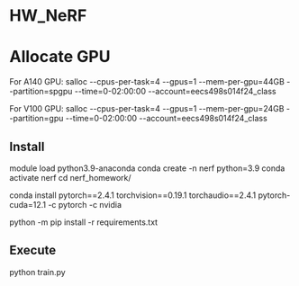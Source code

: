 # HW_NeRF

# Allocate GPU
For A140 GPU:
salloc --cpus-per-task=4 --gpus=1 --mem-per-gpu=44GB --partition=spgpu --time=0-02:00:00 --account=eecs498s014f24_class 

For V100 GPU:
salloc --cpus-per-task=4 --gpus=1 --mem-per-gpu=24GB --partition=gpu --time=0-02:00:00 --account=eecs498s014f24_class 

## Install 
module load python3.9-anaconda
conda create -n nerf python=3.9
conda activate nerf
cd nerf_homework/

conda install pytorch==2.4.1 torchvision==0.19.1 torchaudio==2.4.1 pytorch-cuda=12.1 -c pytorch -c nvidia

python -m pip install -r requirements.txt

## Execute
python train.py
